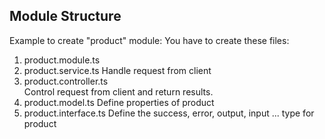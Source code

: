## Module Structure
Example to create "product" module:
You have to create these files:

1. product.module.ts
2. product.service.ts
Handle request from client
3. product.controller.ts  
Control request from client and return results.
4. product.model.ts 
Define properties of product
5. product.interface.ts
Define the success, error, output, input ... type for product
